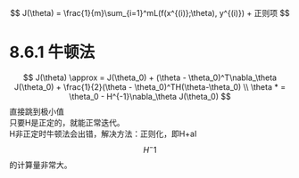 $$
J(\theta) = \frac{1}{m}\sum_{i=1}^mL(f(x^{(i)};\theta), y^{(i)}) + 正则项
$$

# 8.6.1 牛顿法
$$
J(\theta) \approx = J(\theta_0) + (\theta - \theta_0)^T\nabla_\theta J(\theta_0) + \frac{1}{2}(\theta - \theta_0)^TH(\theta-\theta_0) \\
\theta * = \theta_0 - H^{-1}\nabla_\theta J(\theta_0)
$$
直接跳到极小值  
只要H是正定的，就能正常迭代。  
H非正定时牛顿法会出错，解决方法：正则化，即H+aI  
$$H^-1$$的计算量非常大。  

